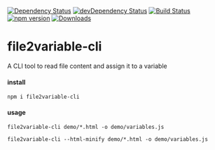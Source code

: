 [![Dependency Status](https://david-dm.org/plantain-00/file2variable-cli.svg)](https://david-dm.org/plantain-00/file2variable-cli)
[![devDependency Status](https://david-dm.org/plantain-00/file2variable-cli/dev-status.svg)](https://david-dm.org/plantain-00/file2variable-cli#info=devDependencies)
[![Build Status](https://travis-ci.org/plantain-00/file2variable-cli.svg?branch=master)](https://travis-ci.org/plantain-00/file2variable-cli)
[![npm version](https://badge.fury.io/js/file2variable-cli.svg)](https://badge.fury.io/js/file2variable-cli)
[![Downloads](https://img.shields.io/npm/dm/file2variable-cli.svg)](https://www.npmjs.com/package/file2variable-cli)

# file2variable-cli
A CLI tool to read file content and assign it to a variable

#### install

`npm i file2variable-cli`

#### usage

`file2variable-cli demo/*.html -o demo/variables.js`

`file2variable-cli --html-minify demo/*.html -o demo/variables.js`
